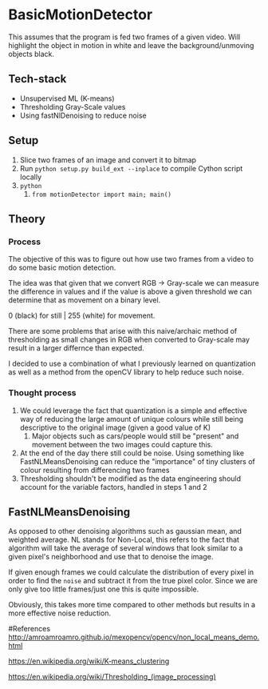 # BasicMotionDetector

This assumes that the program is fed two frames of a given video.
Will highlight the object in motion in white and leave the background/unmoving objects black.

## Tech-stack
- Unsupervised ML (K-means)
- Thresholding Gray-Scale values
- Using fastNlDenoising to reduce noise

## Setup
1. Slice two frames of an image and convert it to bitmap
2. Run `python setup.py build_ext --inplace` to compile Cython script locally
3. `python`
   1. `from motionDetector import main; main()`


## Theory

### Process
The objective of this was to figure out how use two frames from a video to do some basic
motion detection.

The idea was that given that we convert RGB -> Gray-scale we can measure the difference in values
and if the value is above a given threshold we can determine that as movement on a binary level.

0 (black) for still | 255 (white) for movement.

There are some problems that arise with this naive/archaic method of thresholding as small
changes in RGB when converted to Gray-scale may result in a larger differnce than expected.

I decided to use a combination of what I previously learned on quantization as well as a 
method from the openCV library to help reduce such noise.

### Thought process
1. We could leverage the fact that quantization is a simple and effective way of reducing the large amount of unique colours while still being descriptive to the original image (given a good value of K)
   1. Major objects such as cars/people would still be "present" and movement between the two images could capture this.
2. At the end of the day there still could be noise. Using something like FastNLMeansDenoising can reduce the "importance" of tiny clusters of colour resulting from differencing two frames
3. Thresholding shouldn't be modified as the data engineering should account for the variable factors, handled in steps 1 and 2

## FastNLMeansDenoising

As opposed to other denoising algorithms such as gaussian mean, and weighted average.
NL stands for Non-Local, this refers to the fact that algorithm will take the average of several
windows that look similar to a given pixel's neighborhood and use that to denoise the image.

If given enough frames we could calculate the distribution of every pixel in order to find the `noise` and subtract it from the true pixel color.
Since we are only give too little frames/just one this is quite impossible.

Obviously, this takes more time compared to other methods but results in a more effective noise reduction.

#References
http://amroamroamro.github.io/mexopencv/opencv/non_local_means_demo.html

https://en.wikipedia.org/wiki/K-means_clustering

https://en.wikipedia.org/wiki/Thresholding_(image_processing)